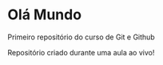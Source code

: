 # Olá Mundo
 Primeiro repositório do curso de Git e Github

Repositório criado durante uma aula ao vivo!